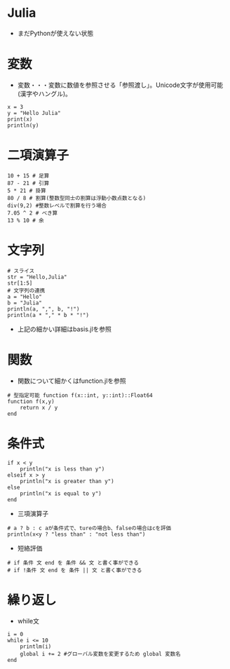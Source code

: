 # Julia
* まだPythonが使えない状態
# 変数
* 変数・・・変数に数値を参照させる「参照渡し」。Unicode文字が使用可能(漢字やハングル)。
```Julia:変数
x = 3
y = "Hello Julia"
print(x)
println(y)
```
# 二項演算子
```Julia:二項演算子
10 + 15 # 足算
87 - 21 # 引算
5 * 21 # 掛算
80 / 8 # 割算(整数型同士の割算は浮動小数点数となる)
div(9,2) #整数レベルで割算を行う場合
7.05 ^ 2 # べき算
13 % 10 # 余
```
# 文字列
```Julia:文字列
# スライス
str = "Hello,Julia"
str[1:5]
# 文字列の連携
a = "Hello"
b = "Julia"
println(a, ",", b, "!")
println(a * "," * b * "!")
```
* 上記の細かい詳細はbasis.jlを参照
# 関数
* 関数について細かくはfunction.jlを参照
```Julia:関数
# 型指定可能 function f(x::int, y::int)::Float64
function f(x,y)
    return x / y
end
```
# 条件式
```Julia:IF文
if x < y
    println("x is less than y")
elseif x > y
    println("x is greater than y")
else
    println("x is equal to y")
end
```
* 三項演算子
```Julia:三項演算子
# a ? b : c aが条件式で、tureの場合b、falseの場合はcを評価
println(x<y ? "less than" : "not less than")
```
* 短絡評価
```Julia:短絡評価
# if 条件 文 end を 条件 && 文 と書く事ができる
# if !条件 文 end を 条件 || 文 と書く事ができる
```
# 繰り返し
* while文
```Julia:while文
i = 0
while i <= 10
    printlm(i)
    global i += 2 #グローバル変数を変更するため global 変数名
end
```